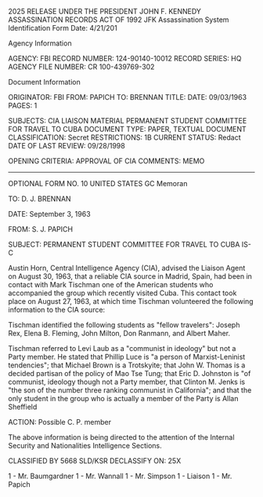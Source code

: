 2025 RELEASE UNDER THE PRESIDENT JOHN F. KENNEDY ASSASSINATION RECORDS ACT OF 1992
JFK Assassination System
Identification Form
Date: 4/21/201

Agency Information

AGENCY: FBI
RECORD NUMBER: 124-90140-10012
RECORD SERIES: HQ
AGENCY FILE NUMBER: CR 100-439769-302

Document Information

ORIGINATOR: FBI
FROM: PAPICH
TO: BRENNAN
TITLE:
DATE: 09/03/1963
PAGES: 1

SUBJECTS:
CIA LIAISON MATERIAL
PERMANENT STUDENT COMMITTEE FOR TRAVEL TO CUBA
DOCUMENT TYPE: PAPER, TEXTUAL DOCUMENT
CLASSIFICATION: Secret
RESTRICTIONS: 1B
CURRENT STATUS: Redact
DATE OF LAST REVIEW: 09/28/1998

OPENING CRITERIA: APPROVAL OF CIA
COMMENTS: MEMO

---

OPTIONAL FORM NO. 10
UNITED STATES GC
Memoran

TO: D. J. BRENNAN

DATE: September 3, 1963

FROM: S. J. PAPICH

SUBJECT: PERMANENT STUDENT COMMITTEE FOR TRAVEL TO CUBA IS-C

Austin Horn, Central Intelligence Agency (CIA), advised
the Liaison Agent on August 30, 1963, that a reliable CIA source
in Madrid, Spain, had been in contact with Mark Tischman one of
the American students who accompanied the group which recently
visited Cuba. This contact took place on August 27, 1963, at which
time Tischman volunteered the following information to the CIA
source:

Tischman identified the following students as "fellow
travelers": Joseph Rex, Elena B. Fleming, John Milton, Don Ranmann, and
Albert Maher.

Tischman referred to Levi Laub as a "communist in ideology"
but not a Party member. He stated that Phillip Luce is "a person
of Marxist-Leninist tendencies"; that Michael Brown is a Trotskyite;
that John W. Thomas is a decided partisan of the policy of Mao Tse
Tung; that Eric D. Johnston is "of communist, ideology though not a
Party member, that Clinton M. Jenks is "the son of the number three
ranking communist in California"; and that the only student in the
group who is actually a member of the Party is Allan Sheffield

ACTION: Possible C. P. member

The above information is being directed to the attention
of the Internal Security and Nationalities Intelligence Sections.

CLASSIFIED BY 5668 SLD/KSR
DECLASSIFY ON: 25X

1 - Mr. Baumgardner
1 - Mr. Wannall
1 - Mr. Simpson
1 - Liaison
1 - Mr. Papich

